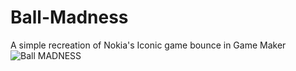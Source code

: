 # Ball-Madness
A simple recreation of Nokia's Iconic game bounce in Game Maker
![Ball MADNESS](https://user-images.githubusercontent.com/67246273/172114978-680f4e3b-d784-4aa9-837d-945338c4c87a.png)
